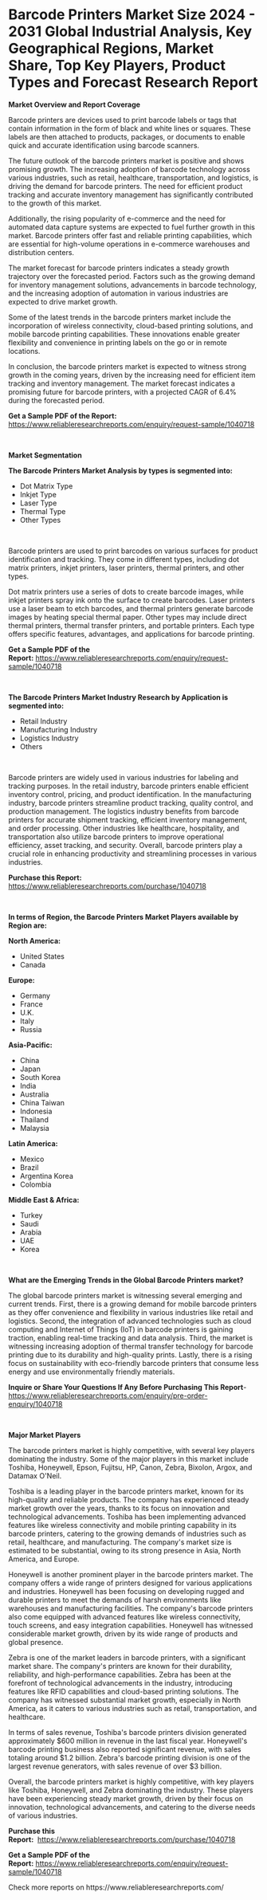 <p><h1>Barcode Printers Market Size 2024 - 2031 Global Industrial Analysis, Key Geographical Regions, Market Share, Top Key Players, Product Types and Forecast Research Report</h1></p><p><strong>Market Overview and Report Coverage</strong></p>
<p><p>Barcode printers are devices used to print barcode labels or tags that contain information in the form of black and white lines or squares. These labels are then attached to products, packages, or documents to enable quick and accurate identification using barcode scanners.</p><p>The future outlook of the barcode printers market is positive and shows promising growth. The increasing adoption of barcode technology across various industries, such as retail, healthcare, transportation, and logistics, is driving the demand for barcode printers. The need for efficient product tracking and accurate inventory management has significantly contributed to the growth of this market.</p><p>Additionally, the rising popularity of e-commerce and the need for automated data capture systems are expected to fuel further growth in this market. Barcode printers offer fast and reliable printing capabilities, which are essential for high-volume operations in e-commerce warehouses and distribution centers.</p><p>The market forecast for barcode printers indicates a steady growth trajectory over the forecasted period. Factors such as the growing demand for inventory management solutions, advancements in barcode technology, and the increasing adoption of automation in various industries are expected to drive market growth.</p><p>Some of the latest trends in the barcode printers market include the incorporation of wireless connectivity, cloud-based printing solutions, and mobile barcode printing capabilities. These innovations enable greater flexibility and convenience in printing labels on the go or in remote locations.</p><p>In conclusion, the barcode printers market is expected to witness strong growth in the coming years, driven by the increasing need for efficient item tracking and inventory management. The market forecast indicates a promising future for barcode printers, with a projected CAGR of 6.4% during the forecasted period.</p></p>
<p><strong>Get a Sample PDF of the Report:</strong> <a href="https://www.reliableresearchreports.com/enquiry/request-sample/1040718">https://www.reliableresearchreports.com/enquiry/request-sample/1040718</a></p>
<p>&nbsp;</p>
<p><strong>Market Segmentation</strong></p>
<p><strong>The Barcode Printers Market Analysis by types is segmented into:</strong></p>
<p><ul><li>Dot Matrix Type</li><li>Inkjet Type</li><li>Laser Type</li><li>Thermal Type</li><li>Other Types</li></ul></p>
<p>&nbsp;</p>
<p><p>Barcode printers are used to print barcodes on various surfaces for product identification and tracking. They come in different types, including dot matrix printers, inkjet printers, laser printers, thermal printers, and other types. </p><p>Dot matrix printers use a series of dots to create barcode images, while inkjet printers spray ink onto the surface to create barcodes. Laser printers use a laser beam to etch barcodes, and thermal printers generate barcode images by heating special thermal paper. Other types may include direct thermal printers, thermal transfer printers, and portable printers. Each type offers specific features, advantages, and applications for barcode printing.</p></p>
<p><strong>Get a Sample PDF of the Report:</strong>&nbsp;<a href="https://www.reliableresearchreports.com/enquiry/request-sample/1040718">https://www.reliableresearchreports.com/enquiry/request-sample/1040718</a></p>
<p>&nbsp;</p>
<p><strong>The Barcode Printers Market Industry Research by Application is segmented into:</strong></p>
<p><ul><li>Retail Industry</li><li>Manufacturing Industry</li><li>Logistics Industry</li><li>Others</li></ul></p>
<p>&nbsp;</p>
<p><p>Barcode printers are widely used in various industries for labeling and tracking purposes. In the retail industry, barcode printers enable efficient inventory control, pricing, and product identification. In the manufacturing industry, barcode printers streamline product tracking, quality control, and production management. The logistics industry benefits from barcode printers for accurate shipment tracking, efficient inventory management, and order processing. Other industries like healthcare, hospitality, and transportation also utilize barcode printers to improve operational efficiency, asset tracking, and security. Overall, barcode printers play a crucial role in enhancing productivity and streamlining processes in various industries.</p></p>
<p><strong>Purchase this Report:</strong>&nbsp; <a href="https://www.reliableresearchreports.com/purchase/1040718">https://www.reliableresearchreports.com/purchase/1040718</a></p>
<p>&nbsp;</p>
<p><strong>In terms of Region, the Barcode Printers Market Players available by Region are:</strong></p>
<p>
    <p> <strong> North America: </strong>
        <ul>
            <li>United States</li>
            <li>Canada</li>
        </ul>
        </p> 
    <p> <strong> Europe: </strong>
        <ul>
            <li>Germany</li>
            <li>France</li>
            <li>U.K.</li>
            <li>Italy</li>
            <li>Russia</li>
        </ul>
        </p> 
    <p> <strong> Asia-Pacific: </strong>
        <ul>
            <li>China</li>
            <li>Japan</li>
            <li>South Korea</li>
            <li>India</li>
            <li>Australia</li>
            <li>China Taiwan</li>
            <li>Indonesia</li>
            <li>Thailand</li>
            <li>Malaysia</li>
        </ul>
        </p> 
    <p> <strong> Latin America: </strong>
        <ul>
            <li>Mexico</li>
            <li>Brazil</li>
            <li>Argentina Korea</li>
            <li>Colombia</li>
        </ul>
        </p> 
    <p> <strong> Middle East & Africa: </strong>
        <ul>
            <li>Turkey</li>
            <li>Saudi</li>
            <li>Arabia</li>
            <li>UAE</li>
            <li>Korea</li>
        </ul>
    </p>
    </p>
<p>&nbsp;</p>
<p><strong>What are the Emerging Trends in the Global Barcode Printers market?</strong></p>
<p><p>The global barcode printers market is witnessing several emerging and current trends. First, there is a growing demand for mobile barcode printers as they offer convenience and flexibility in various industries like retail and logistics. Second, the integration of advanced technologies such as cloud computing and Internet of Things (IoT) in barcode printers is gaining traction, enabling real-time tracking and data analysis. Third, the market is witnessing increasing adoption of thermal transfer technology for barcode printing due to its durability and high-quality prints. Lastly, there is a rising focus on sustainability with eco-friendly barcode printers that consume less energy and use environmentally friendly materials.</p></p>
<p><strong>Inquire or Share Your Questions If Any Before Purchasing This Report</strong>- <a href="https://www.reliableresearchreports.com/enquiry/pre-order-enquiry/1040718">https://www.reliableresearchreports.com/enquiry/pre-order-enquiry/1040718</a></p>
<p>&nbsp;</p>
<p><strong>Major Market Players</strong></p>
<p><p>The barcode printers market is highly competitive, with several key players dominating the industry. Some of the major players in this market include Toshiba, Honeywell, Epson, Fujitsu, HP, Canon, Zebra, Bixolon, Argox, and Datamax O'Neil.</p><p>Toshiba is a leading player in the barcode printers market, known for its high-quality and reliable products. The company has experienced steady market growth over the years, thanks to its focus on innovation and technological advancements. Toshiba has been implementing advanced features like wireless connectivity and mobile printing capability in its barcode printers, catering to the growing demands of industries such as retail, healthcare, and manufacturing. The company's market size is estimated to be substantial, owing to its strong presence in Asia, North America, and Europe.</p><p>Honeywell is another prominent player in the barcode printers market. The company offers a wide range of printers designed for various applications and industries. Honeywell has been focusing on developing rugged and durable printers to meet the demands of harsh environments like warehouses and manufacturing facilities. The company's barcode printers also come equipped with advanced features like wireless connectivity, touch screens, and easy integration capabilities. Honeywell has witnessed considerable market growth, driven by its wide range of products and global presence.</p><p>Zebra is one of the market leaders in barcode printers, with a significant market share. The company's printers are known for their durability, reliability, and high-performance capabilities. Zebra has been at the forefront of technological advancements in the industry, introducing features like RFID capabilities and cloud-based printing solutions. The company has witnessed substantial market growth, especially in North America, as it caters to various industries such as retail, transportation, and healthcare.</p><p>In terms of sales revenue, Toshiba's barcode printers division generated approximately $600 million in revenue in the last fiscal year. Honeywell's barcode printing business also reported significant revenue, with sales totaling around $1.2 billion. Zebra's barcode printing division is one of the largest revenue generators, with sales revenue of over $3 billion.</p><p>Overall, the barcode printers market is highly competitive, with key players like Toshiba, Honeywell, and Zebra dominating the industry. These players have been experiencing steady market growth, driven by their focus on innovation, technological advancements, and catering to the diverse needs of various industries.</p></p>
<p><strong>Purchase this Report:</strong>&nbsp;&nbsp;<a href="https://www.reliableresearchreports.com/purchase/1040718">https://www.reliableresearchreports.com/purchase/1040718</a></p>
<p></p>
<p><strong>Get a Sample PDF of the Report:</strong>&nbsp;<a href="https://www.reliableresearchreports.com/enquiry/request-sample/1040718">https://www.reliableresearchreports.com/enquiry/request-sample/1040718</a></p>
<p>Check more reports on https://www.reliableresearchreports.com/</p>